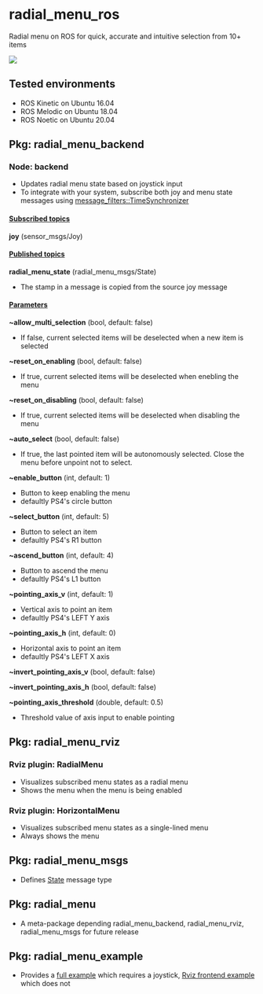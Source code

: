 # radial_menu_ros

Radial menu on ROS for quick, accurate and intuitive selection from 10+ items

![](https://raw.githubusercontent.com/yoshito-n-students/radial_menu_ros/images/images/screenshot_sub_menu_v0_1_0.png)

## Tested environments
* ROS Kinetic on Ubuntu 16.04
* ROS Melodic on Ubuntu 18.04
* ROS Noetic on Ubuntu 20.04

## Pkg: radial_menu_backend
### Node: backend
* Updates radial menu state based on joystick input
* To integrate with your system, subscribe both joy and menu state messages using [message_filters::TimeSynchronizer](http://wiki.ros.org/message_filters#Time_Synchronizer)

#### <u>Subscribed topics</u>
**joy** (sensor_msgs/Joy)

#### <u>Published topics</u>
**radial_menu_state** (radial_menu_msgs/State)
* The stamp in a message is copied from the source joy message

#### <u>Parameters</u>
**~allow_multi_selection** (bool, default: false)
* If false, current selected items will be deselected when a new item is selected

**~reset_on_enabling** (bool, default: false)
* If true, current selected items will be deselected when enebling the menu

**~reset_on_disabling** (bool, default: false)
* If true, current selected items will be deselected when disabling the menu

**~auto_select** (bool, default: false)
* If true, the last pointed item will be autonomously selected. Close the menu before unpoint not to select.

**~enable_button** (int, default: 1)
* Button to keep enabling the menu
* defaultly PS4's circle button

**~select_button** (int, default: 5)
* Button to select an item
* defaultly PS4's R1 button

**~ascend_button** (int, default: 4)
* Button to ascend the menu
* defaultly PS4's L1 button

**~pointing_axis_v** (int, default: 1)
* Vertical axis to point an item
* defaultly PS4's LEFT Y axis

**~pointing_axis_h** (int, default: 0)
* Horizontal axis to point an item
* defaultly PS4's LEFT X axis

**~invert_pointing_axis_v** (bool, default: false)

**~invert_pointing_axis_h** (bool, default: false)

**~pointing_axis_threshold** (double, default: 0.5)
* Threshold value of axis input to enable pointing

## Pkg: radial_menu_rviz
### Rviz plugin: RadialMenu
* Visualizes subscribed menu states as a radial menu
* Shows the menu when the menu is being enabled

### Rviz plugin: HorizontalMenu
* Visualizes subscribed menu states as a single-lined menu 
* Always shows the menu

## Pkg: radial_menu_msgs
* Defines [State](radial_menu_msgs/msg/State.msg) message type

## Pkg: radial_menu
* A meta-package depending radial_menu_backend, radial_menu_rviz, radial_menu_msgs for future release

## Pkg: radial_menu_example
* Provides a [full example](radial_menu_example/launch/example_full.launch) which requires a joystick, [Rviz frontend example](radial_menu_example/launch/example_rviz.launch) which does not